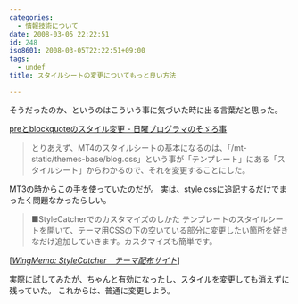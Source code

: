 ```yaml
---
categories:
  - 情報技術について
date: 2008-03-05 22:22:51
id: 248
iso8601: 2008-03-05T22:22:51+09:00
tags:
  - undef
title: スタイルシートの変更についてもっと良い方法

---
```


<p>そうだったのか、というのはこういう事に気づいた時に出る言葉だと思った。</p>

<div class="quotetitle"><a title="preとblockquoteのスタイル変更 - 日曜プログラマのそゞろ事" href="http://www.nqou.net/2008/03/04/234532">preとblockquoteのスタイル変更 - 日曜プログラマのそゞろ事</a></div>

<blockquote>とりあえず、MT4のスタイルシートの基本になるのは、「/mt-static/themes-base/blog.css」という事が「テンプレート」にある「スタイルシート」からわかるので、それを変更することにした。</blockquote>

<p>MT3の時からこの手を使っていたのだが。
実は、style.cssに追記するだけでまったく問題なかったらしい。</p>

<blockquote cite="http://taeko.w-museum.com/wing/200609251452.html" title="Source: WingMemo: StyleCatcher　テーマ配布サイト; Accessed Date: 3/5/2008" class="blockquote"><p>■StyleCatcherでのカスタマイズのしかた
テンプレートのスタイルシートを開いて、テーマ用CSSの下の空いている部分に変更したい箇所を好きなだけ追加していきます。カスタマイズも簡単です。</p></blockquote>

<div class="cite"> [<cite><a href="http://wing.w-museum.com/200609251452.html">WingMemo: StyleCatcher　テーマ配布サイト</a></cite>] </div>

<p>実際に試してみたが、ちゃんと有効になったし、スタイルを変更しても消えずに残っていた。
これからは、普通に変更しよう。</p>
    	